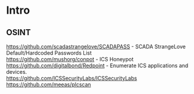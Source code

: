 # Intro

## OSINT

https://github.com/scadastrangelove/SCADAPASS - SCADA StrangeLove Default/Hardcoded Passwords List<br />
https://github.com/mushorg/conpot - ICS Honeypot<br />
https://github.com/digitalbond/Redpoint - Enumerate ICS applications and devices.<br />
https://github.com/ICSSecurityLabs/ICSSecurityLabs 
https://github.com/meeas/plcscan

